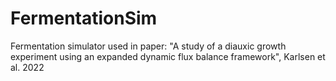 # FermentationSim
Fermentation simulator used in paper: "A study of a diauxic growth experiment using an expanded dynamic flux balance framework", Karlsen et al. 2022

